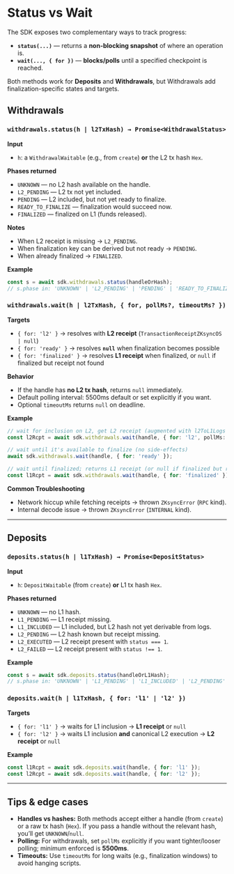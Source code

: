 # Status vs Wait

The SDK exposes two complementary ways to track progress:

- **`status(...)`** — returns a **non-blocking snapshot** of where an operation is.
- **`wait(..., { for })`** — **blocks/polls** until a specified checkpoint is reached.

Both methods work for **Deposits** and **Withdrawals**, but Withdrawals add finalization-specific states and targets.

## Withdrawals

### `withdrawals.status(h | l2TxHash) → Promise<WithdrawalStatus>`

**Input**
- `h`: a `WithdrawalWaitable` (e.g., from `create`) **or** the L2 tx hash `Hex`.

**Phases returned**

- `UNKNOWN` — no L2 hash available on the handle.
- `L2_PENDING` — L2 tx not yet included.
- `PENDING` — L2 included, but not yet ready to finalize.
- `READY_TO_FINALIZE` — finalization would succeed now.
- `FINALIZED` — finalized on L1 (funds released).

**Notes**

- When L2 receipt is missing → `L2_PENDING`.
- When finalization key can be derived but not ready → `PENDING`.
- When already finalized → `FINALIZED`.

**Example**

```ts
const s = await sdk.withdrawals.status(handleOrHash);
// s.phase in: 'UNKNOWN' | 'L2_PENDING' | 'PENDING' | 'READY_TO_FINALIZE' | 'FINALIZED'
````

### `withdrawals.wait(h | l2TxHash, { for, pollMs?, timeoutMs? })`

**Targets**

* `{ for: 'l2' }` → resolves with **L2 receipt** (`TransactionReceiptZKsyncOS | null`)
* `{ for: 'ready' }` → resolves **`null`** when finalization becomes possible
* `{ for: 'finalized' }` → resolves **L1 receipt** when finalized, or `null` if finalized but receipt not found

**Behavior**

* If the handle has **no L2 tx hash**, returns `null` immediately.
* Default polling interval:  5500ms default or set explicitly if you want.
* Optional `timeoutMs` returns `null` on deadline.

**Example**

```ts
// wait for inclusion on L2, get L2 receipt (augmented with l2ToL1Logs if available)
const l2Rcpt = await sdk.withdrawals.wait(handle, { for: 'l2', pollMs: 5000 });

// wait until it's available to finalize (no side-effects)
await sdk.withdrawals.wait(handle, { for: 'ready' });

// wait until finalized; returns L1 receipt (or null if finalized but receipt not retrievable)
const l1Rcpt = await sdk.withdrawals.wait(handle, { for: 'finalized' });
```

**Common Troubleshooting**

* Network hiccup while fetching receipts → thrown `ZKsyncError` (`RPC` kind).
* Internal decode issue → thrown `ZKsyncError` (`INTERNAL` kind).

---

## Deposits

### `deposits.status(h | l1TxHash) → Promise<DepositStatus>`

**Input**

* `h`: `DepositWaitable` (from `create`) **or** L1 tx hash `Hex`.

**Phases returned**

* `UNKNOWN` — no L1 hash.
* `L1_PENDING` — L1 receipt missing.
* `L1_INCLUDED` — L1 included, but L2 hash not yet derivable from logs.
* `L2_PENDING` — L2 hash known but receipt missing.
* `L2_EXECUTED` — L2 receipt present with `status === 1`.
* `L2_FAILED` — L2 receipt present with `status !== 1`.

**Example**

```ts
const s = await sdk.deposits.status(handleOrL1Hash);
// s.phase in: 'UNKNOWN' | 'L1_PENDING' | 'L1_INCLUDED' | 'L2_PENDING' | 'L2_EXECUTED' | 'L2_FAILED'
```

### `deposits.wait(h | l1TxHash, { for: 'l1' | 'l2' })`

**Targets**

* `{ for: 'l1' }` → waits for L1 inclusion → **L1 receipt** or `null`
* `{ for: 'l2' }` → waits L1 inclusion **and** canonical L2 execution → **L2 receipt** or `null`

**Example**

```ts
const l1Rcpt = await sdk.deposits.wait(handle, { for: 'l1' });
const l2Rcpt = await sdk.deposits.wait(handle, { for: 'l2' });
```

---

## Tips & edge cases

* **Handles vs hashes:** Both methods accept either a handle (from `create`) or a raw tx hash (`Hex`). If you pass a handle without the relevant hash, you’ll get `UNKNOWN`/`null`.
* **Polling:** For withdrawals, set `pollMs` explicitly if you want tighter/looser polling; minimum enforced is **5500ms**.
* **Timeouts:** Use `timeoutMs` for long waits (e.g., finalization windows) to avoid hanging scripts.
